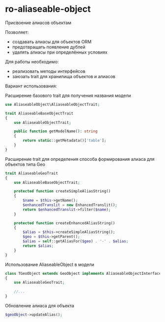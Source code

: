 # ro-aliaseable-object

Присвоение алиасов объектам

Позволяет:
- создавать алиасы для объектов ORM
- предотвращать появление дублей
- удалять алиасы при определённых условиях

Для работы необходимо:
- реализовать методы интерфейсов
- заюзать trait для хранилища объектов и алиасов

Вариант использования:

Расширение базового trait для получения названия модели
```php
use AliaseableObject\AliaseableObjectTrait;

trait AliaseableBaseObjectTrait
{
    use AliaseableObjectTrait;

    public function getModelName(): string
    {
        return static::getMetadata()['table'];
    }
}
```

Расширение trait для определения способа формирования алиаса для объектов типа Geo
```php
trait AliaseableGeoTrait
{
    use AliaseableBaseObjectTrait;

    protected function createSimpleAliasString()
    {
        $name = $this->getName();
        $enhancedTranslit = new EnhancedTranslit();
        return $enhancedTranslit->filter($name);
    }

    protected function createEnhancedAliasString()
    {
        $alias = $this->createSimpleAliasString();
        $geo = $this->getParent();
        $alias = self::getAliasFor($geo) . '-' . $alias;
        return $alias;
    }
}
```

Использование AliaseableObject в модели
```php
class TGeoObject extends GeoObject implements AliaseableObjectInterface
{
    use AliaseableGeoTrait;
    
    //...
}    
```

Обновление алиаса для объекта
```php
$geoObject->updateAlias();
```
